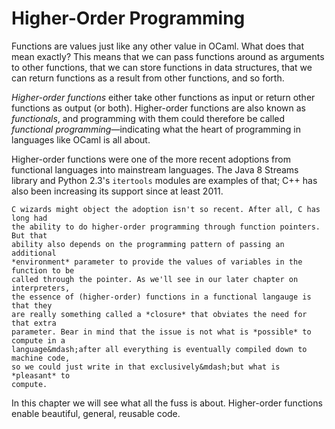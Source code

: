 # Higher-Order Programming

Functions are values just like any other value in OCaml. What does that mean
exactly? This means that we can pass functions around as arguments to other
functions, that we can store functions in data structures, that we can return
functions as a result from other functions, and so forth.

*Higher-order functions* either take other functions as input or return other
functions as output (or both). Higher-order functions are also known as
*functionals*, and programming with them could therefore be called *functional
programming*&mdash;indicating what the heart of programming in languages like
OCaml is all about.

Higher-order functions were one of the more recent adoptions from functional
languages into mainstream languages. The Java 8 Streams library and Python 2.3's
`itertools` modules are examples of that; C++ has also been increasing its
support since at least 2011.

```{note}
C wizards might object the adoption isn't so recent. After all, C has long had
the ability to do higher-order programming through function pointers. But that
ability also depends on the programming pattern of passing an additional
*environment* parameter to provide the values of variables in the function to be
called through the pointer. As we'll see in our later chapter on interpreters,
the essence of (higher-order) functions in a functional langauge is that they
are really something called a *closure* that obviates the need for that extra
parameter. Bear in mind that the issue is not what is *possible* to compute in a
language&mdash;after all everything is eventually compiled down to machine code,
so we could just write in that exclusively&mdash;but what is *pleasant* to
compute.
```

In this chapter we will see what all the fuss is about.  Higher-order functions
enable beautiful, general, reusable code.
